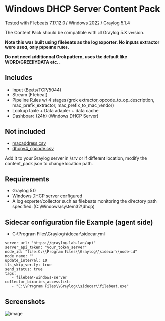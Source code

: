 # Windows DHCP Server Content Pack

Tested with Filebeats 7.17.12.0 / Windows 2022 / Graylog 5.1.4

The Content Pack should be compatible with all Graylog 5.X version.

**Note this was built using filebeats as the log exporter. No inputs extractor were used, only pipeline rules.**

**Do not need additionnal Grok pattern, uses the default like WORD/GREEDYDATA etc..**

## Includes

* Input (Beats/TCP/5044)
* Stream (Filebeat)
* Pipeline Rules w/ 4 stages (grok extractor, opcode_to_op_description, mac_prefix_extractor, mac_prefix_to_mac_vendor)
* Lookup table + Data adapter + data cache
* Dashboard (24h) (Windows DHCP Server)

## Not included

- [macaddress.csv](macaddress_list.csv)
- [dhcpv4_opcode.csv](dhcpv4_opcode.csv)

Add it to your Graylog server in /srv or if different location, modify the content_pack.json to change location path.

## Requirements
* Graylog 5.0 
* Windows DHCP server configured
* A log exporter/collector such as filebeats monitoring the directory path specified: (C:\Windows\system32\dhcp)

## Sidecar configuration file Example (agent side)
- C:\Program Files\Graylog\sidecar\sidecar.yml
```
server_url: "https://graylog.lab.lan/api"
server_api_token: "your_token_server"
node_id: "file:C:\\Program Files\\Graylog\\sidecar\\node-id"
node_name: ""
update_interval: 10
tls_skip_verify: true
send_status: true
tags: 
   - filebeat-windows-server
collector_binaries_accesslist:
   - "C:\\Program Files\\Graylog\\sidecar\\filebeat.exe"
```


## Screenshots

![image](https://github.com/s0p4L1n3/Graylog_Content_Pack_Windows_DHCP_Server/assets/126569468/956d788f-6b51-4c36-be72-6d7f6ddc3392)

